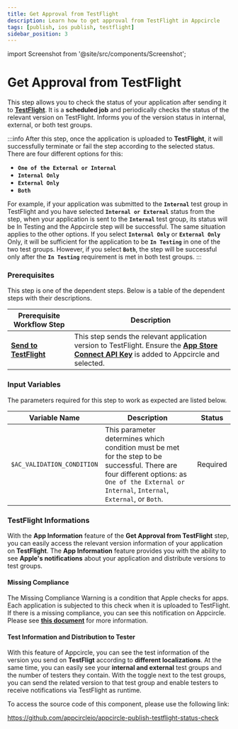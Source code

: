 ```yaml
---
title: Get Approval from TestFlight
description: Learn how to get approval from TestFlight in Appcircle
tags: [publish, ios publish, testflight]
sidebar_position: 3
---
```


import Screenshot from '@site/src/components/Screenshot';

# Get Approval from TestFlight

This step allows you to check the status of your application after sending it to [**TestFlight**](https://developer.apple.com/testflight/). It is a **scheduled job** and periodically checks the status of the relevant version on TestFlight. Informs you of the version status in internal, external, or both test groups.

:::info
After this step, once the application is uploaded to **TestFlight**, it will successfully terminate or fail the step according to the selected status. There are four different options for this:

- **`One of the External or Internal`**
- **`Internal Only`**
- **`External Only`**
- **`Both`**

For example, if your application was submitted to the **`Internal`** test group in TestFlight and you have selected **`Internal or External`** status from the step, when your application is sent to the **`Internal`** test group, its status will be In Testing and the Appcircle step will be successful. The same situation applies to the other options. If you select **`Internal Only`** or **`External Only`** Only, it will be sufficient for the application to be **`In Testing`** in one of the two test groups. However, if you select **`Both`**, the step will be successful only after the **`In Testing`** requirement is met in both test groups.
:::

### Prerequisites

This step is one of the dependent steps. Below is a table of the dependent steps with their descriptions.

| Prerequisite Workflow Step                                                                                                                  | Description                                                                                                                                                                                                                                                    |
| ------------------------------------------------------------------------------------------------------------------------------------------- | -------------------------------------------------------------------------------------------------------------------------------------------------------------------------------------------------------------------------------------------------------------- |
| [**Send to TestFlight**](https://docs.appcircle.io/publish-integrations/ios-publish-integrations/send-to-app-store#send-apps-to-testflight) | This step sends the relevant application version to TestFlight. Ensure the [**App Store Connect API Key**](https://docs.appcircle.io/account/adding-an-app-store-connect-api-key#linking-appcircle-with-app-store-connect) is added to Appcircle and selected. |

<Screenshot url='https://cdn.appcircle.io/docs/assets/BE2919-approvelTestFlight.png' />

### Input Variables

The parameters required for this step to work as expected are listed below.

<Screenshot url='https://cdn.appcircle.io/docs/assets/BE2919-approvalTestInput.png' />

| Variable Name              | Description                                                                                                                                                                                     | Status   |
| -------------------------- | ----------------------------------------------------------------------------------------------------------------------------------------------------------------------------------------------- | -------- |
| `$AC_VALIDATION_CONDITION` | This parameter determines which condition must be met for the step to be successful. There are four different options: as `One of the External or Internal`, `Internal`, `External`, or `Both`. | Required |

### TestFlight Informations

With the **App Information** feature of the **Get Approval from TestFlight** step, you can easily access the relevant version information of your application on **TestFlight**. The **App Information** feature provides you with the ability to see **Apple's notifications** about your application and distribute versions to test groups.

#### Missing Compliance

The Missing Compliance Warning is a condition that Apple checks for apps. Each application is subjected to this check when it is uploaded to TestFlight. If there is a missing compliance, you can see this notification on Appcircle. Please see [**this document**](https://developer.apple.com/documentation/security/complying_with_encryption_export_regulations) for more information.

<Screenshot url='https://cdn.appcircle.io/docs/assets/BE3104-appInfo.png' />

#### Test Information and Distribution to Tester

With this feature of Appcircle, you can see the test information of the version you send on **TestFligt** according to **different localizations**. At the same time, you can easily see your **internal and external** test groups and the number of testers they contain. With the toggle next to the test groups, you can send the related version to that test group and enable testers to receive notifications via TestFlight as runtime.

<Screenshot url='https://cdn.appcircle.io/docs/assets/BE3104-testers.png' />


To access the source code of this component, please use the following link:

https://github.com/appcircleio/appcircle-publish-testflight-status-check

